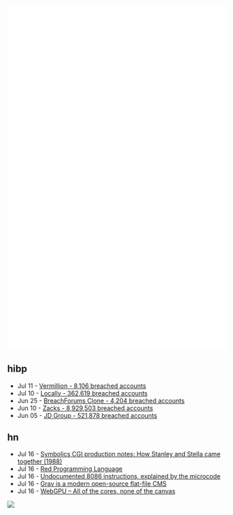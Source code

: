 ![Metrics](https://raw.githubusercontent.com/phixion/phixion/master/metrics.svg)

## hibp

<!--
for https://github.com/phixion/phixion/blob/main/.github/workflows/feeds.yml
-->
<!--START_SECTION:haveibeenpwnd-->
- Jul 11 - [Vermillion - 8,106 breached accounts](https://haveibeenpwned.com/PwnedWebsites#Vermillion)
- Jul 10 - [Locally - 362,619 breached accounts](https://haveibeenpwned.com/PwnedWebsites#Locally)
- Jun 25 - [BreachForums Clone - 4,204 breached accounts](https://haveibeenpwned.com/PwnedWebsites#BreachForumsClone)
- Jun 10 - [Zacks - 8,929,503 breached accounts](https://haveibeenpwned.com/PwnedWebsites#Zacks)
- Jun 05 - [JD Group - 521,878 breached accounts](https://haveibeenpwned.com/PwnedWebsites#JDGroup)
<!--END_SECTION:haveibeenpwnd-->

## hn

<!--
for https://github.com/phixion/phixion/blob/main/.github/workflows/feeds.yml
-->
<!--START_SECTION:hn-->
- Jul 16 - [Symbolics CGI production notes: How Stanley and Stella came together (1988)](https://archive.org/details/how-stanley-and-stella-came-together-sgd-s-news-march-1988)
- Jul 16 - [Red Programming Language](https://www.red-lang.org/p/about.html)
- Jul 16 - [Undocumented 8086 instructions, explained by the microcode](https://www.righto.com/2023/07/undocumented-8086-instructions.html)
- Jul 16 - [Grav is a modern open-source flat-file CMS](https://getgrav.org/)
- Jul 16 - [WebGPU – All of the cores, none of the canvas](https://surma.dev/things/webgpu/)
<!--END_SECTION:hn-->

<!--
for https://yhype.me
-->
![](https://hit.yhype.me/github/profile?user_id=13013670)
